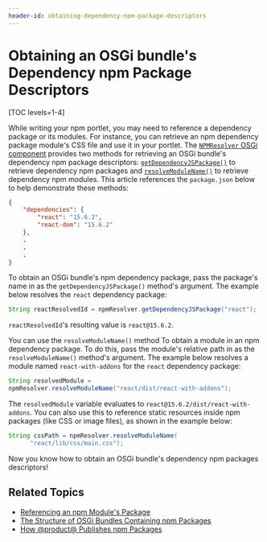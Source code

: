 ```yaml
---
header-id: obtaining-dependency-npm-package-descriptors
---
```


# Obtaining an OSGi bundle's Dependency npm Package Descriptors

[TOC levels=1-4]

While writing your npm portlet, you may need to reference a dependency package 
or its modules. For instance, you can retrieve an npm dependency package 
module's CSS file and use it in your portlet. The 
[`NPMResolver` OSGi component](@app-ref@/foundation/latest/javadocs/com/liferay/frontend/js/loader/modules/extender/npm/NPMResolver.html) 
provides two methods for retrieving an OSGi bundle's dependency npm package 
descriptors:
[`getDependencyJSPackage()`](@app-ref@/foundation/latest/javadocs/com/liferay/frontend/js/loader/modules/extender/npm/NPMResolver.html#getDependencyJSPackage) 
to retrieve dependency npm packages and 
[`resolveModuleName()`](@app-ref@/foundation/latest/javadocs/com/liferay/frontend/js/loader/modules/extender/npm/NPMResolver.html#resolveModuleName) 
to retrieve dependency npm modules. This article references the `package.json` 
below to help demonstrate these methods:

```json
{
	"dependencies": {
		"react": "15.6.2",
		"react-dom": "15.6.2"
	},
	.
	.
	.
}
```

To obtain an OSGi bundle's npm dependency package, pass the package's name in as 
the `getDependencyJSPackage()` method's argument. The example below resolves the 
`react` dependency package:

```java
String reactResolvedId = npmResolver.getDependencyJSPackage("react");
```

`reactResolvedId`'s resulting value is `react@15.6.2`.

You can use the `resolveModuleName()` method To obtain a module in an npm 
dependency package. To do this, pass the module's relative path in as the 
`resolveModuleName()` method's argument. The example below resolves a module 
named `react-with-addons` for the `react` dependency package:

```java
String resolvedModule = 
npmResolver.resolveModuleName("react/dist/react-with-addons");
```

The `resolvedModule` variable evaluates to `react@15.6.2/dist/react-with-addons`. 
You can also use this to reference static resources inside npm packages (like 
CSS or image files), as shown in the example below:

```java
String cssPath = npmResolver.resolveModuleName(
      "react/lib/css/main.css"); 
```

Now you know how to obtain an OSGi bundle's dependency npm packages descriptors! 

## Related Topics

- [Referencing an npm Module's Package](/docs/7-2/frameworks/-/knowledge_base/f/referencing-an-npm-modules-package)
- [The Structure of OSGi Bundles Containing npm Packages](/docs/7-2/reference/-/knowledge_base/r/the-structure-of-osgi-bundles-containing-npm-packages)
- [How @product@ Publishes npm Packages](/docs/7-2/reference/-/knowledge_base/r/how-the-liferay-npm-bundler-publishes-npm-packages)
